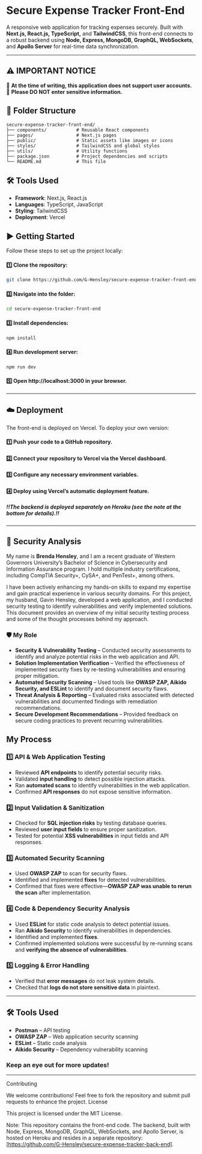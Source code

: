 # Secure Expense Tracker Front-End

A responsive web application for tracking expenses securely. Built with **Next.js, React.js, TypeScript,** and **TailwindCSS**, this front-end connects to a robust backend using **Node, Express, MongoDB, GraphQL, WebSockets**, and **Apollo Server** for real-time data synchronization.

----
## ⚠️ **IMPORTANT NOTICE**  
🚨 **At the time of writing, this application does not support user accounts.**  
🚨 **Please DO NOT enter sensitive information.**  


## 📁 Folder Structure
```plaintext
secure-expense-tracker-front-end/
├── components/           # Reusable React components
├── pages/                # Next.js pages
├── public/               # Static assets like images or icons
├── styles/               # TailwindCSS and global styles
├── utils/                # Utility functions
├── package.json          # Project dependencies and scripts
└── README.md             # This file
```
## 🛠️ Tools Used
- **Framework**: Next.js, React.js
- **Languages**: TypeScript, JavaScript
- **Styling**: TailwindCSS
- **Deployment**: Vercel

## ▶️ Getting Started
Follow these steps to set up the project locally:

#### 1️⃣ **Clone the repository**:
   ```bash
   git clone https://github.com/G-Hensley/secure-expense-tracker-front-end.git
   ```
#### 2️⃣ Navigate into the folder:
   ```bash
   cd secure-expense-tracker-front-end
   ```
#### 3️⃣ Install dependencies:
   ```bash
   npm install
   ```
#### 4️⃣ Run development server:
   ```bash
   npm run dev
   ```
#### 5️⃣ Open http://localhost:3000 in your browser.

---

## ☁️ Deployment

The front-end is deployed on Vercel. To deploy your own version:

#### 1️⃣ Push your code to a GitHub repository.

#### 2️⃣ Connect your repository to Vercel via the Vercel dashboard.

#### 3️⃣ Configure any necessary environment variables.

#### 4️⃣ Deploy using Vercel’s automatic deployment feature.

##### ‼️***The backend is deployed separately on Heroku (see the note at the bottom for details).***‼️

---

## 🔐 Security Analysis

My name is **Brenda Hensley**, and I am a recent graduate of Western Governors University’s Bachelor of Science in Cybersecurity and Information Assurance program. I hold multiple industry certifications, including CompTIA Security+, CySA+, and PenTest+, among others.

I have been actively enhancing my hands-on skills to expand my expertise and gain practical experience in various security domains. For this project, my husband, Gavin Hensley, developed a web application, and I conducted security testing to identify vulnerabilities and verify implemented solutions. This document provides an overview of my initial security testing process and some of the thought processes behind my approach.

### 🛡️ My Role  
- **Security & Vulnerability Testing** – Conducted security assessments to identify and analyze potential risks in the web application and API.  
- **Solution Implementation Verification** – Verified the effectiveness of implemented security fixes by re-testing vulnerabilities and ensuring proper mitigation.  
- **Automated Security Scanning** – Used tools like **OWASP ZAP, Aikido Security, and ESLint** to identify and document security flaws.  
- **Threat Analysis & Reporting** – Evaluated risks associated with detected vulnerabilities and documented findings with remediation recommendations.  
- **Secure Development Recommendations** – Provided feedback on secure coding practices to prevent recurring vulnerabilities.  

## My Process

### 1️⃣ API & Web Application Testing  
- Reviewed **API endpoints** to identify potential security risks.  
- Validated **input handling** to detect possible injection attacks.  
- Ran **automated scans** to identify vulnerabilities in the web application.  
- Confirmed **API responses** do not expose sensitive information.  

### 2️⃣ Input Validation & Sanitization  
- Checked for **SQL injection risks** by testing database queries.  
- Reviewed **user input fields** to ensure proper sanitization.  
- Tested for potential **XSS vulnerabilities** in input fields and API responses.  

### 3️⃣ Automated Security Scanning  
- Used **OWASP ZAP** to scan for security flaws.  
- Identified and implemented **fixes** for detected vulnerabilities.  
- Confirmed that fixes were effective—**OWASP ZAP was unable to rerun the scan** after implementation.  

### 4️⃣ Code & Dependency Security Analysis  
- Used **ESLint** for static code analysis to detect potential issues.  
- Ran **Aikido Security** to identify vulnerabilities in dependencies.  
- Identified and implemented **fixes**.  
- Confirmed implemented solutions were successful by re-running scans and **verifying the absence of vulnerabilities**.  

### 5️⃣ Logging & Error Handling  
- Verified that **error messages** do not leak system details.  
- Checked that **logs do not store sensitive data** in plaintext.  

---

## 🛠️ Tools Used  
- **Postman** – API testing  
- **OWASP ZAP** – Web application security scanning  
- **ESLint** – Static code analysis  
- **Aikido Security** – Dependency vulnerability scanning  

### Keep an eye out for more updates!
---

Contributing

We welcome contributions! Feel free to fork the repository and submit pull requests to enhance the project.
License

This project is licensed under the MIT License.

Note: This repository contains the front-end code. The backend, built with Node, Express, MongoDB, GraphQL, WebSockets, and Apollo Server, is hosted on Heroku and resides in a separate repository: [https://github.com/G-Hensley/secure-expense-tracker-back-end].
